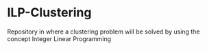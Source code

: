 # ILP-Clustering
Repository in where a clustering problem will be solved by using the concept Integer Linear Programming
